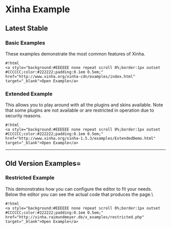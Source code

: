 # Xinha Example

## Latest Stable

### Basic Examples
These examples demonstrate the most common features of Xinha.

```
#!html
<a style="background:#EEEEEE none repeat scroll 0%;border:1px outset #CCCCCC;color:#222222;padding:0.1em 0.5em;" href="http://www.xinha.org/xinha-cdn/examples/index.html" target="_blank">Open Example</a>
```


### Extended Example
This allows you to play around with all the plugins and skins available.  Note that some plugins are not available or are restricted in operation due to security reasons.
```
#!html
<a style="background:#EEEEEE none repeat scroll 0%;border:1px outset #CCCCCC;color:#222222;padding:0.1em 0.5em;" href="http://www.xinha.org/xinha-1.5.3/examples/ExtendedDemo.html" target="_blank">Open Example</a>
```


----

## Old Version Examples=

### Restricted Example
This demonstrates how you can configure the editor to fit your needs. Below the editor you can see the actual 
code that produces the page.\\
```
#!html
<a style="background:#EEEEEE none repeat scroll 0%;border:1px outset #CCCCCC;color:#222222;padding:0.1em 0.5em;" href="http://xinha.raimundmeyer.de/x_examples/restricted.php" target="_blank">Open Example</a>
```
